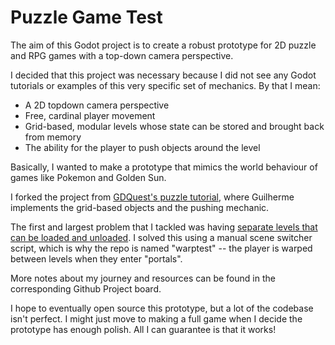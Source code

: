 # Puzzle Game Test

The aim of this Godot project is to create a robust prototype for 2D puzzle and RPG games with a top-down camera perspective.

I decided that this project was necessary because I did not see any Godot tutorials or examples of this very specific set of mechanics. By that I mean:

* A 2D topdown camera perspective
* Free, cardinal player movement
* Grid-based, modular levels whose state can be stored and brought back from memory
* The ability for the player to push objects around the level

Basically, I wanted to make a prototype that mimics the world behaviour of games like Pokemon and Golden Sun.

I forked the project from [GDQuest's puzzle tutorial](https://github.com/GDquest/kickstarter-quest-3/tree/master/01-29-puzzle-game/end), where Guilherme implements the grid-based objects and the pushing mechanic.

The first and largest problem that I tackled was having [separate levels that can be loaded and unloaded](https://godotengine.org/qa/44664/how-can-i-move-the-player-from-one-tilemap-to-another). I solved this using a manual scene switcher script, which is why the repo is named "warptest" -- the player is warped between levels when they enter "portals".

More notes about my journey and resources can be found in the corresponding Github Project board.

I hope to eventually open source this prototype, but a lot of the codebase isn't perfect. I might just move to making a full game when I decide the prototype has enough polish. All I can guarantee is that it works!
